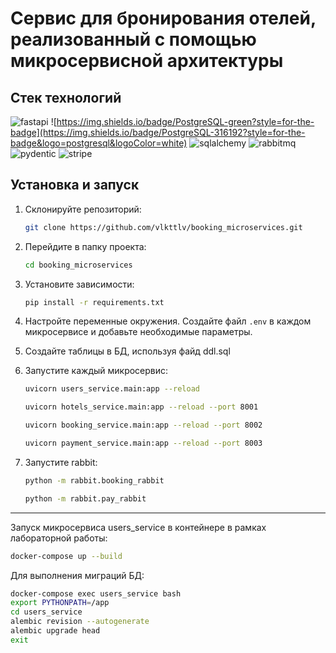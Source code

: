 # Сервис для бронирования отелей, реализованный с помощью микросервисной архитектуры


## Стек технологий


![fastapi](https://img.shields.io/badge/fastapi-109989?style=for-the-badge&logo=FASTAPI&logoColor=white)
![https://img.shields.io/badge/PostgreSQL-green?style=for-the-badge](https://img.shields.io/badge/PostgreSQL-316192?style=for-the-badge&logo=postgresql&logoColor=white)
![sqlalchemy](https://img.shields.io/badge/SQLAlchemy-red?style=for-the-badge)
![rabbitmq](https://img.shields.io/badge/rabbitmq-%23FF6600.svg?&style=for-the-badge&logo=rabbitmq&logoColor=white)
![pydentic](https://img.shields.io/badge/Pydantic-E92063?style=for-the-badge&logo=Pydantic&logoColor=white)
![stripe](https://img.shields.io/badge/Stripe-626CD9?style=for-the-badge&logo=Stripe&logoColor=white)

## Установка и запуск


1. Склонируйте репозиторий:
   ```bash
   git clone https://github.com/vlkttlv/booking_microservices.git
   ```
2. Перейдите в папку проекта:
   ```bash
   cd booking_microservices
   ```
3. Установите зависимости:
   ```bash
   pip install -r requirements.txt
   ```
4. Настройте переменные окружения. Создайте файл `.env` в каждом микросервисе и добавьте необходимые параметры.
   
5. Создайте таблицы в БД, используя файд ddl.sql

6. Запуcтите каждый микросервис:
   ```bash
   uvicorn users_service.main:app --reload
   ```
   ```bash
   uvicorn hotels_service.main:app --reload --port 8001
   ```
   ```bash
   uvicorn booking_service.main:app --reload --port 8002
   ```
   ```bash
   uvicorn payment_service.main:app --reload --port 8003
   ```
7. Запустите rabbit:
   ```bash
   python -m rabbit.booking_rabbit
   ```
   ```bash
   python -m rabbit.pay_rabbit
   ```

----
Запуск микросервиса users_service в контейнере в рамках лабораторной работы:
```bash
docker-compose up --build
```
Для выполнения миграций БД:
```bash
docker-compose exec users_service bash
export PYTHONPATH=/app
cd users_service
alembic revision --autogenerate
alembic upgrade head
exit
```
